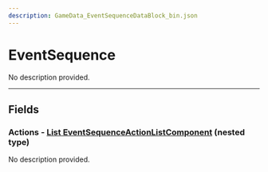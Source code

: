 ```yaml
---
description: GameData_EventSequenceDataBlock_bin.json
---
```


# EventSequence

No description provided.

***

## Fields

### Actions - [List EventSequenceActionListComponent](../../nested-types/eventsequenceactionlistcomponent.md) (nested type)

No description provided.
